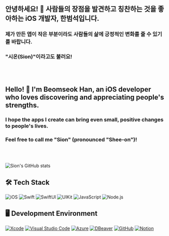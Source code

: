## 안녕하세요! 👋 사람들의 장점을 발견하고 칭찬하는 것을 좋아하는 iOS 개발자, 한범석입니다.
### 제가 만든 앱이 작은 부분이라도 사람들의 삶에 긍정적인 변화를 줄 수 있기를 바랍니다.
### "시온(Sion)"이라고도 불러요!

<br>
<br>

## Hello! 👋 I'm Beomseok Han, an iOS developer who loves discovering and appreciating people's strengths.
### I hope the apps I create can bring even small, positive changes to people's lives.
### Feel free to call me "Sion" (pronounced "Shee-on")!

<br>
<br>

![Sion's GitHub stats](https://github-readme-stats.vercel.app/api?username=sion555&show_icons=true&theme=radical)


## 🛠 Tech Stack

![iOS](https://img.shields.io/badge/iOS-000000?style=for-the-badge&logo=ios&logoColor=white)
![Swift](https://img.shields.io/badge/Swift-F05138?style=for-the-badge&logo=swift&logoColor=white)
![SwiftUI](https://img.shields.io/badge/SwiftUI-0078D7?style=for-the-badge&logo=swift&logoColor=white)
![UIKit](https://img.shields.io/badge/UIKit-2396F3?style=for-the-badge&logo=uikit&logoColor=white)
![JavaScript](https://img.shields.io/badge/JavaScript-F7DF1E?style=for-the-badge&logo=javascript&logoColor=black)
![Node.js](https://img.shields.io/badge/Node.js-339933?style=for-the-badge&logo=node.js&logoColor=white)


## 🖥 Development Environment

[![Xcode](https://img.shields.io/badge/Xcode-1575F9?style=for-the-badge&logo=xcode&logoColor=white)](https://developer.apple.com/xcode/)
[![Visual Studio Code](https://img.shields.io/badge/VSCode-007ACC?style=for-the-badge&logo=visual-studio-code&logoColor=white)](https://code.visualstudio.com/)
[![Azure](https://img.shields.io/badge/Azure-0078D4?style=for-the-badge&logo=microsoft-azure&logoColor=white)](https://azure.microsoft.com/)
[![DBeaver](https://img.shields.io/badge/DBeaver-372923?style=for-the-badge&logo=dbeaver&logoColor=white)](https://dbeaver.io/)
[![GitHub](https://img.shields.io/badge/GitHub-181717?style=for-the-badge&logo=github&logoColor=white)](https://github.com/sion555)
[![Notion](https://img.shields.io/badge/Notion-000000?style=for-the-badge&logo=notion&logoColor=white)](https://www.notion.so/)
